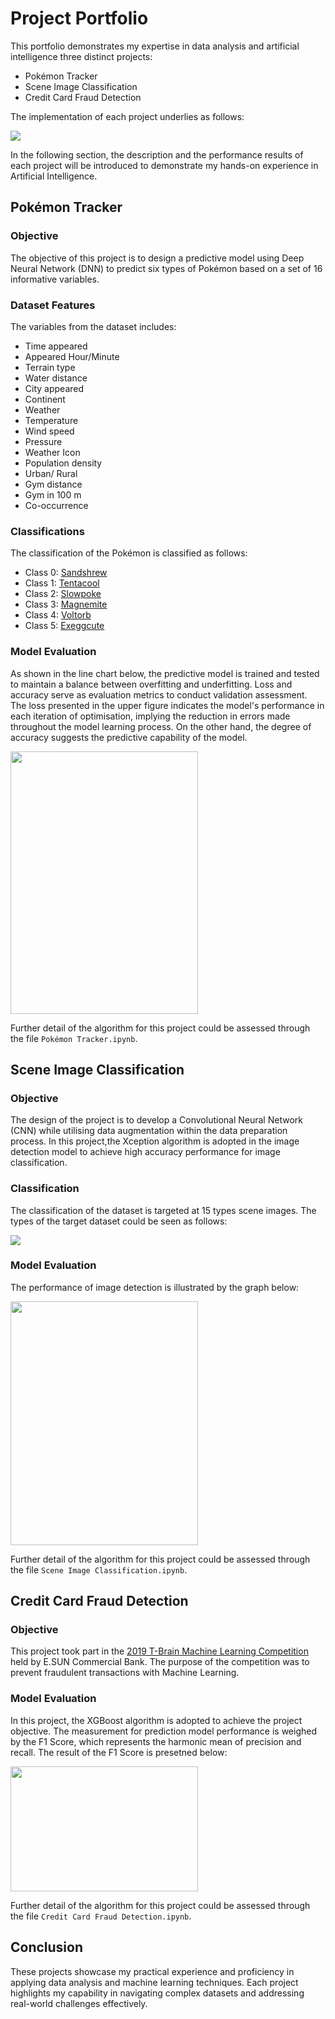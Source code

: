 # Project Portfolio

This portfolio demonstrates my expertise in data analysis and artificial intelligence three distinct projects:  

* Pokémon Tracker
* Scene Image Classification
* Credit Card Fraud Detection

The implementation of each project underlies as follows: 

![](Material/Flowchart.png)

In the following section, the description and the performance results of each project will be introduced to demonstrate my hands-on experience in Artificial Intelligence.

## Pokémon Tracker

### Objective
The objective of this project is to design a predictive model using Deep Neural Network (DNN) to predict six types of Pokémon based on a set of 16 informative variables. 

### Dataset Features
The variables from the dataset includes:

- Time appeared 
- Appeared Hour/Minute
- Terrain type
- Water distance
- City appeared
- Continent
- Weather
- Temperature
- Wind speed
- Pressure
- Weather Icon
- Population density
- Urban/ Rural
- Gym distance
- Gym in 100 m
- Co-occurrence

### Classifications
The classification of the Pokémon is classified as follows:

- Class 0: [Sandshrew](https://bulbapedia.bulbagarden.net/wiki/Sandshrew_(Pokémon))
- Class 1: [Tentacool](https://bulbapedia.bulbagarden.net/wiki/Tentacool_(Pokémon))
- Class 2: [Slowpoke](https://bulbapedia.bulbagarden.net/wiki/Slowpoke_(Pokémon))
- Class 3: [Magnemite](https://bulbapedia.bulbagarden.net/wiki/Magnemite_(Pokémon))
- Class 4: [Voltorb](https://bulbapedia.bulbagarden.net/wiki/Voltorb_(Pokémon))
- Class 5: [Exeggcute](https://bulbapedia.bulbagarden.net/wiki/Exeggcute_(Pokémon))

### Model Evaluation
As shown in the line chart below, the predictive model is trained and tested to maintain a balance between overfitting and underfitting. Loss and accuracy serve as evaluation metrics to conduct validation assessment. The loss presented in the upper figure indicates the model's performance in each iteration of optimisation, implying the reduction in errors made throughout the model learning process. On the other hand, the degree of accuracy suggests the predictive capability of the model.

<img src="https://github.com/HsxinDy/Hsin-Yi/blob/4006c8b5a47d7ff031d36423937cf9c05958c582/Material/Poke%CC%81mon%20Tracker%20Result.png" width="300" height="420">

Further detail of the algorithm for this project could be assessed through the file `Pokémon Tracker.ipynb`.

## Scene Image Classification

### Objective
The design of the project is to develop a Convolutional Neural Network (CNN) while utilising data augmentation within the data preparation process. In this project,the Xception algorithm is adopted in the image detection model to achieve high accuracy performance for image classification.

### Classification
The classification of the dataset is targeted at 15 types scene images. The types of the target dataset could be seen as follows:

![](Material/CNN.png)

### Model Evaluation
The performance of image detection is illustrated by the graph below: 

<img src="https://github.com/HsxinDy/Hsin-Yi/blob/4006c8b5a47d7ff031d36423937cf9c05958c582/Material/Image%20Detection%20Result.png" width="300" height="390">


Further detail of the algorithm for this project could be assessed through the file `Scene Image Classification.ipynb`.

## Credit Card Fraud Detection

### Objective
This project took part in the [2019 T-Brain Machine Learning Competition](https://tbrain.trendmicro.com.tw/Competitions/Details/10) held by E.SUN Commercial Bank. The purpose of the competition was to prevent fraudulent transactions with Machine Learning. 

### Model Evaluation
In this project, the XGBoost algorithm is adopted to achieve the project objective. The measurement for prediction model performance is weighed by the F1 Score, which represents the harmonic mean of precision and recall. The result of the F1 Score is presetned below:

<img src="https://github.com/HsxinDy/Hsin-Yi/blob/b4075a6a58d5328bd97305725c46c2a0175f8c03/Material/Credit%20Card%20Fraud%20Detection%20Result.png" width="300" height="200">

Further detail of the algorithm for this project could be assessed through the file `Credit Card Fraud Detection.ipynb`.

## Conclusion
These projects showcase my practical experience and proficiency in applying data analysis and machine learning techniques. Each project highlights my capability in navigating complex datasets and addressing real-world challenges effectively.
